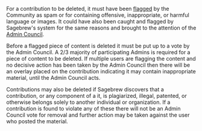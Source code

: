 For a contribution to be deleted, it must have been [flagged][1] by the Community
as spam or for containing offensive, inappropriate, or harmful language or 
images. It could have also been caught and flagged by Sagebrew's system for 
the same reasons and brought to the attention of the [Admin Council][2].

Before a flagged piece of content is deleted it must be put up to a vote by the 
Admin Council. A 2/3 majority of participating Admins is required for a 
piece of content to be deleted. If multiple users are flagging the content and no 
decisive action has been taken by the Admin Council then there will be an overlay
placed on the contribution indicating it may contain inappropriate material,
until the Admin Council acts.

Contributions may also be deleted if Sagebrew discovers that a contribution, or any 
component of a it, is plagiarized, illegal, patented, or otherwise 
belongs solely to another individual or organization. If a contribution is found to
violate any of these there will not be an Admin Council vote for removal and 
further action may be taken against the user who posted the material.

[1]: /help/privileges/flagging/
[2]: /help/reputation/admin_council/